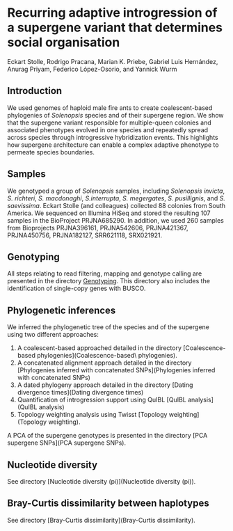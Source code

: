 # Recurring adaptive introgression of a supergene variant that determines social organisation

Eckart Stolle, Rodrigo Pracana, Marian K. Priebe, Gabriel Luis Hernández, Anurag Priyam, Federico López-Osorio, and Yannick Wurm

## Introduction
We used genomes of haploid male fire ants to create coalescent-based phylogenies of _Solenopsis_ species and of their supergene region. We show that the supergene variant responsible for multiple-queen colonies and associated phenotypes evolved in one species and repeatedly spread across species through introgressive hybridization events. This highlights how supergene architecture can enable a complex adaptive phenotype to permeate species boundaries.

## Samples

We genotyped a group of _Solenopsis_ samples, including _Solenopsis invicta_, _S. richteri_,  _S. macdonaghi_, _S.interrupta_, _S. megergates_, _S. pusillignis_, and _S. saevissima_. Eckart Stolle (and colleagues) collected 88 colonies from South America. We sequenced on Illumina HiSeq and stored the resulting 107 samples in the BioProject PRJNA685290. In addition, we used 260 samples from Bioprojects PRJNA396161, PRJNA542606, PRJNA421367, PRJNA450756, PRJNA182127, SRR621118, SRX021921.

## Genotyping

All steps relating to read filtering, mapping and genotype calling are presented in the directory [Genotyping](Genotyping). This directory also includes the identification of single-copy genes with BUSCO.

## Phylogenetic inferences

We inferred the phylogenetic tree of the species and of the supergene using two different approaches:
1. A coalescent-based approached detailed in the directory [Coalescence-based phylogenies](Coalescence-based\ phylogenies).
2. A concatenated alignment approach detailed in the directory [Phylogenies inferred with concatenated SNPs](Phylogenies inferred with concatenated SNPs)
3. A dated phylogeny approach detailed in the directory [Dating divergence times](Dating divergence times)
4. Quantification of introgression support using QuIBL [QuIBL analysis](QuIBL analysis)
5. Topology weighting analysis using Twisst [Topology weighting](Topology weighting).

A PCA of the supergene genotypes is presented in the directory [PCA supergene SNPs](PCA supergene SNPs).

## Nucleotide diversity

See directory [Nucleotide diversity (pi)](Nucleotide diversity (pi)).

## Bray-Curtis dissimilarity between haplotypes

See directory [Bray-Curtis dissimilarity](Bray-Curtis dissimilarity).
